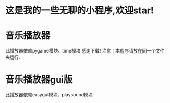 # 这是我的一些无聊的小程序,欢迎star!
# 音乐播放器
此播放器依赖pygame模块、time模块
感谢下载!
注意：本程序请放在同一个文件夹运行.
# 音乐播放器gui版
此播放器依赖easygui模块、playsound模块
